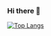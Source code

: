### Hi there 👋
[![Top Langs](https://github-readme-stats.vercel.app/api/top-langs/?username=MichaelZ01&layout=compact)](https://github.com/anuraghazra/github-readme-stats)





<!--
**MichaelZ01/MichaelZ01** is a ✨ _special_ ✨ repository because its `README.md` (this file) appears on your GitHub profile.

Here are some ideas to get you started:

- 🔭 I’m currently working on ...
- 🌱 I’m currently learning ...
- 👯 I’m looking to collaborate on ...
- 🤔 I’m looking for help with ...
- 💬 Ask me about ...
- 📫 How to reach me: ...
- 😄 Pronouns: ...
- ⚡ Fun fact: ...

![Michael's GitHub stats](https://github-readme-stats.vercel.app/api?username=MichaelZ01&show_icons=true)
-->
